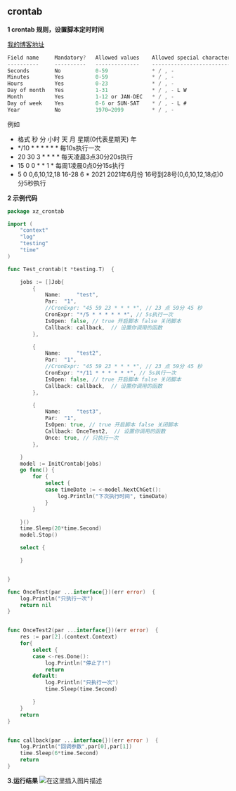 ## crontab
**1 crontab 规则，设置脚本定时时间**

[我的博客地址](https://blog.csdn.net/qq_36517296/article/details/118692303)

```go
Field name     Mandatory?   Allowed values    Allowed special characters
----------     ----------   --------------    --------------------------
Seconds        No           0-59              * / , -
Minutes        Yes          0-59              * / , -
Hours          Yes          0-23              * / , -
Day of month   Yes          1-31              * / , - L W
Month          Yes          1-12 or JAN-DEC   * / , -
Day of week    Yes          0-6 or SUN-SAT    * / , - L #
Year           No           1970–2099         * / , -
```

例如
- 格式 秒 分 小时 天 月 星期(0代表星期天) 年
- */10 * * * * * *   每10s执行一次
- 20 30 3 * * * *  每天凌晨3点30分20s执行
- 15 0 0 * * 1 *   每周1凌晨0点0分15s执行
- 5 0 0,6,10,12,18 16-28 6 * 2021    2021年6月份 16号到28号(0,6,10,12,18点)0分5秒执行

**2 示例代码**

```go
package xz_crontab

import (
	"context"
	"log"
	"testing"
	"time"
)

func Test_crontab(t *testing.T)  {

	jobs := []Job{
		{
			Name:     "test",
			Par:  "1",
			//CronExpr: "45 59 23 * * * *", // 23 点 59分 45 秒
			CronExpr: "*/5 * * * * * *", // 5s执行一次
			IsOpen: false, // true 开启脚本 false 关闭脚本
			Callback: callback,  // 设置你调用的函数
		},

		{
			Name:     "test2",
			Par:  "1",
			//CronExpr: "45 59 23 * * * *", // 23 点 59分 45 秒
			CronExpr: "*/11 * * * * * *", // 5s执行一次
			IsOpen: false, // true 开启脚本 false 关闭脚本
			Callback: callback,  // 设置你调用的函数
		},

		{
			Name:     "test3",
			Par:  "1",
			IsOpen: true, // true 开启脚本 false 关闭脚本
			Callback: OnceTest2,  // 设置你调用的函数
			Once: true, // 只执行一次
		},

	}
	model := InitCrontab(jobs)
	go func() {
		for {
			select {
			case timeDate := <-model.NextChGet():
				log.Println("下次执行时间", timeDate)
			}
		}

	}()
	time.Sleep(20*time.Second)
	model.Stop()

	select {

	}


}

func OnceTest(par ...interface{})(err error)  {
	log.Println("只执行一次")
	return nil
}


func OnceTest2(par ...interface{})(err error)  {
	res := par[2].(context.Context)
	for{
		select {
		case <-res.Done():
			log.Println("停止了!")
			return
		default:
			log.Println("只执行一次")
			time.Sleep(time.Second)

		}
	}
	return
}


func callback(par ...interface{})(err error )  {
	log.Println("回调参数",par[0],par[1])
	time.Sleep(6*time.Second)
	return
}
```

**3.运行结果**
![在这里插入图片描述](https://img-blog.csdnimg.cn/20210713093339409.png?x-oss-process=image/watermark,type_ZmFuZ3poZW5naGVpdGk,shadow_10,text_aHR0cHM6Ly9ibG9nLmNzZG4ubmV0L3FxXzM2NTE3Mjk2,size_16,color_FFFFFF,t_70)
